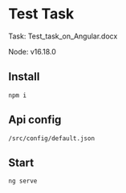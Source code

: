 # Test Task

Task:  Test_task_on_Angular.docx

Node:  v16.18.0


## Install

```
npm i 
```


## Api config

```
/src/config/default.json
```

## Start

```
ng serve
```